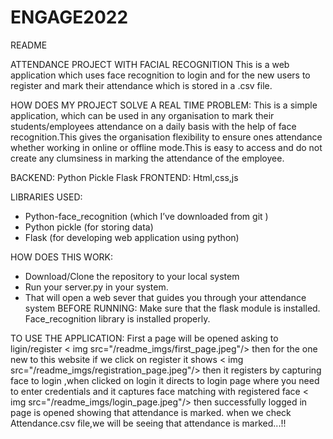 # ENGAGE2022
README

ATTENDANCE PROJECT WITH FACIAL RECOGNITION
This is a web application which uses face recognition to login and for the new users to register and mark their attendance which is stored in a .csv file.

HOW DOES MY PROJECT SOLVE A REAL TIME PROBLEM:
This is a simple application, which can be used in any organisation to mark their students/employees attendance on a daily basis with the help of face recognition.This gives the organisation flexibility to ensure ones attendance whether working in online or offline mode.This is easy to access and do not create any clumsiness in marking the attendance of the employee.

BACKEND:
Python
Pickle
Flask
FRONTEND:
Html,css,js

LIBRARIES USED:
- Python-face_recognition (which I’ve downloaded from git )
- Python pickle (for storing data)
- Flask (for developing web application using python)

HOW DOES THIS WORK:
- Download/Clone the repository to your local system
- Run your server.py in your system.
- That will open a web sever that guides you through your attendance system
BEFORE RUNNING:
Make sure that the flask module is installed.
Face_recognition library is installed properly.

TO USE THE APPLICATION:
First a page will be opened asking to ligin/register
< img src="/readme_imgs/first_page.jpeg"/>
then for the one new to this website if we click on register it shows
< img src="/readme_imgs/registration_page.jpeg"/>
then it registers by capturing face
to login ,when clicked on login it directs to login page where you need to enter credentials and it captures face matching with registered face
< img src="/readme_imgs/login_page.jpeg"/>
then successfully logged in page is opened showing that attendance is marked.
when we check Attendance.csv file,we will be seeing that attendance is marked...!!








